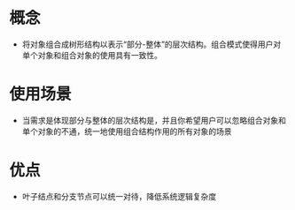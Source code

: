 # 概念
- 将对象组合成树形结构以表示“部分-整体”的层次结构。组合模式使得用户对单个对象和组合对象的使用具有一致性。

# 使用场景
- 当需求是体现部分与整体的层次结构是，并且你希望用户可以忽略组合对象和单个对象的不通，统一地使用组合结构作用的所有对象的场景

# 优点
- 叶子结点和分支节点可以统一对待，降低系统逻辑复杂度